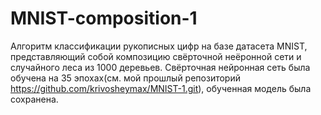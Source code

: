 # MNIST-composition-1

Алгоритм классификации рукописных цифр на базе датасета MNIST, представляющий собой композицию свёрточной неёронной сети и случайного леса из 1000 деревьев. Свёрточная нейронная сеть была обучена на 35 эпохах(см. мой прошлый репозиторий https://github.com/krivosheymax/MNIST-1.git), обученная модель была сохранена. 
